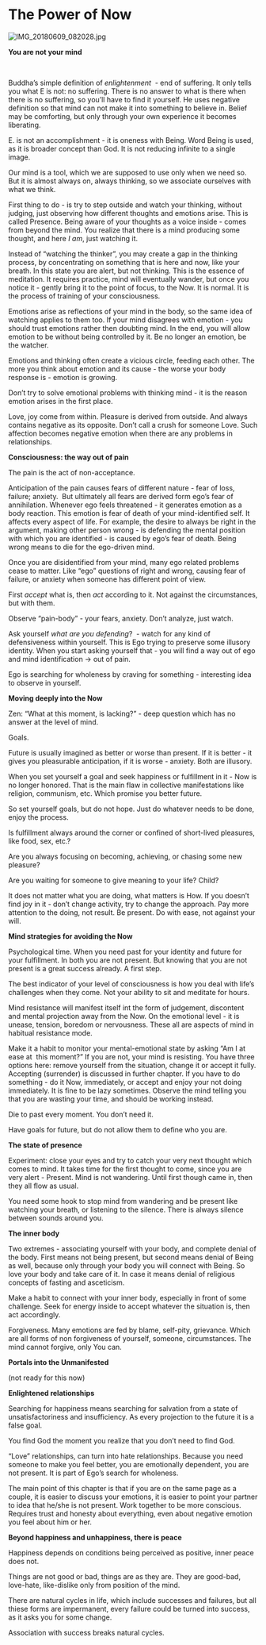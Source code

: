 # The Power of Now

![IMG_20180609_082028.jpg](image/IMG_20180609_082028.jpg)

**You are not your mind**

    

Buddha’s simple definition of _enlightenment_  - end of suffering. It only tells you what E is not: no suffering. There is no answer to what is there when there is no suffering, so you’ll have to find it yourself. He uses negative definition so that mind can not make it into something to believe in. Belief may be comforting, but only through your own experience it becomes liberating.

E. is not an accomplishment - it is oneness with Being. Word Being is used, as it is broader concept than God. It is not reducing infinite to a single image.

Our mind is a tool, which we are supposed to use only when we need so. But it is almost always on, always thinking, so we associate ourselves with what we think.

First thing to do - is try to step outside and watch your thinking, without judging, just observing how different thoughts and emotions arise. This is called Presence. Being aware of your thoughts as a voice inside - comes from beyond the mind. You realize that there is a mind producing some thought, and here _I am_, just watching it.

Instead of “watching the thinker”, you may create a gap in the thinking process, by concentrating on something that is here and now, like your breath. In this state you are alert, but not thinking. This is the essence of meditation. It requires practice, mind will eventually wander, but once you notice it - gently bring it to the point of focus, to the Now. It is normal. It is the process of training of your consciousness.

Emotions arise as reflections of your mind in the body, so the same idea of watching applies to them too. If your mind disagrees with emotion - you should trust emotions rather then doubting mind. In the end, you will allow emotion to be without being controlled by it. Be no longer an emotion, be the watcher.

Emotions and thinking often create a vicious circle, feeding each other. The more you think about emotion and its cause - the worse your body response is - emotion is growing.

Don’t try to solve emotional problems with thinking mind - it is the reason emotion arises in the first place.

Love, joy come from within. Pleasure is derived from outside. And always contains negative as its opposite. Don’t call a crush for someone Love. Such affection becomes negative emotion when there are any problems in relationships.

**Consciousness: the way out of pain**

The pain is the act of non-acceptance.

Anticipation of the pain causes fears of different nature - fear of loss, failure; anxiety.  But ultimately all fears are derived form ego’s fear of annihilation. Whenever ego feels threatened - it generates emotion as a body reaction. This emotion is fear of death of your mind-identified self. It affects every aspect of life. For example, the desire to always be right in the argument, making other person wrong - is defending the mental position with which you are identified - is caused by ego’s fear of death. Being wrong means to die for the ego-driven mind.

Once you are disidentified from your mind, many ego related problems cease to matter. Like “ego” questions of right and wrong, causing fear of failure, or anxiety when someone has different point of view.

First _accept_ what is, then _act_ according to it. Not against the circumstances, but with them.

Observe “pain-body” - your fears, anxiety. Don’t analyze, just watch.

Ask yourself _what are you defending_?  - watch for any kind of defensiveness within yourself. This is Ego trying to preserve some illusory identity. When you start asking yourself that - you will find a way out of ego and mind identification -> out of pain.

Ego is searching for wholeness by craving for something - interesting idea to observe in yourself.

**Moving deeply into the Now**

Zen: “What at this moment, is lacking?” - deep question which has no answer at the level of mind.

Goals.

Future is usually imagined as better or worse than present. If it is better - it gives you pleasurable anticipation, if it is worse - anxiety. Both are illusory.

When you set yourself a goal and seek happiness or fulfillment in it - Now is no longer honored. That is the main flaw in collective manifestations like religion, communism, etc. Which promise you better future.

So set yourself goals, but do not hope. Just do whatever needs to be done, enjoy the process.

Is fulfillment always around the corner or confined of short-lived pleasures, like food, sex, etc.?

Are you always focusing on becoming, achieving, or chasing some new pleasure?

Are you waiting for someone to give meaning to your life? Child?

It does not matter what you are doing, what matters is How. If you doesn’t find joy in it - don’t change activity, try to change the approach. Pay more attention to the doing, not result. Be present. Do with ease, not against your will.

**Mind strategies for avoiding the Now**

Psychological time. When you need past for your identity and future for your fulfillment. In both you are not present. But knowing that you are not present is a great success already. A first step.

The best indicator of your level of consciousness is how you deal with life’s challenges when they come. Not your ability to sit and meditate for hours.

Mind resistance will manifest itself int the form of judgement, discontent and mental projection away from the Now. On the emotional level - it is unease, tension, boredom or nervousness. These all are aspects of mind in habitual resistance mode.

Make it a habit to monitor your mental-emotional state by asking “Am I at ease at  this moment?” If you are not, your mind is resisting. You have three options here: remove yourself from the situation, change it or accept it fully. Accepting (surrender) is discussed in further chapter. If you have to do something - do it Now, immediately, or accept and enjoy your not doing immediately. It is fine to be lazy sometimes. Observe the mind telling you that you are wasting your time, and should be working instead. 

Die to past every moment. You don’t need it.

Have goals for future, but do not allow them to define who you are.

**The state of presence**

Experiment: close your eyes and try to catch your very next thought which comes to mind. It takes time for the first thought to come, since you are very alert - Present. Mind is not wandering. Until first though came in, then they all flow as usual. 

You need some hook to stop mind from wandering and be present like watching your breath, or listening to the silence. There is always silence between sounds around you.

**The inner body**

Two extremes - associating yourself with your body, and complete denial of the body. First means not being present, but second means denial of Being as well, because only through your body you will connect with Being. So love your body and take care of it. In case it means denial of religious concepts of fasting and asceticism.

Make a habit to connect with your inner body, especially in front of some challenge. Seek for energy inside to accept whatever the situation is, then act accordingly.

Forgiveness. Many emotions are fed by blame, self-pity, grievance. Which are all forms of non forgiveness of yourself, someone, circumstances. The mind cannot forgive, only You can.

**Portals into the Unmanifested**

(not ready for this now)

**Enlightened relationships**

Searching for happiness means searching for salvation from a state of unsatisfactoriness and insufficiency. As every projection to the future it is a false goal. 

You find God the moment you realize that you don’t need to find God.

“Love” relationships, can turn into hate relationships. Because you need someone to make you feel better, you are emotionally dependent, you are not present. It is part of Ego’s search for wholeness.

The main point of this chapter is that if you are on the same page as a couple, it is easier to discuss your emotions, it is easier to point your partner to idea that he/she is not present. Work together to be more conscious. Requires trust and honesty about everything, even about negative emotion you feel about him or her.

**Beyond happiness and unhappiness, there is peace**

Happiness depends on conditions being perceived as positive, inner peace does not.

Things are not good or bad, things are as they are. They are good-bad, love-hate, like-dislike only from position of the mind.

There are natural cycles in life, which include successes and failures, but all thiese forms are impermanent, every failure could be turned into success, as it asks you for some change.

Association with success breaks natural cycles.

